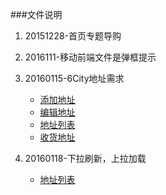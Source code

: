 ###文件说明

1. 20151228-首页专题导购
2. 2016111-移动前端文件是弹框提示
3. 20160115-6City地址需求
    - [添加地址](http://ksycode.github.io/PanliProject/20160115/Address_Add.html)
    - [编辑地址](http://ksycode.github.io/PanliProject/20160115/index.html)
    - [地址列表](http://ksycode.github.io/PanliProject/20160115/Address_List.html)
    - [收货地址](http://ksycode.github.io/PanliProject/20160115/Address_List.html)

4. 20160118-下拉刷新，上拉加载
	- [地址列表](http://ksycode.github.io/PanliProject/20160118/Address_List.html)

